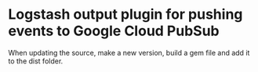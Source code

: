# Logstash output plugin for pushing events to Google Cloud PubSub
When updating the source, make a new version, build a gem file and add it to
the dist folder.
